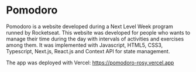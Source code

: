 # Pomodoro
Pomodoro is a website developed during a Next Level Week program runned by Rocketseat. This website was developed for people who wants to manage their time during the day with intervals of activities and exercises among them. It was implemented with Javascript, HTML5, CSS3, Typescript, Next.js, React.js and Context API for state management.

The app was deployed with Vercel: https://pomodoro-rosy.vercel.app
